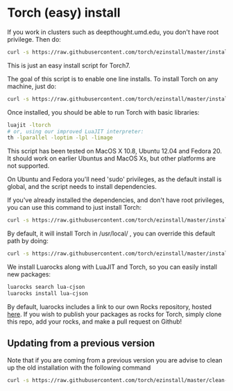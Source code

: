 # Torch (easy) install

If you work in clusters such as deepthought.umd.edu, you don't have root privilege. Then do:
```bash
curl -s https://raw.githubusercontent.com/torch/ezinstall/master/install-luajit+torch-local | PREFIX=$(custom-install-path) bash
```

This is just an easy install script for Torch7.

The goal of this script is to enable one line installs. To install Torch on any machine, just do:

```bash
curl -s https://raw.githubusercontent.com/torch/ezinstall/master/install-all | bash
```

Once installed, you should be able to run Torch with basic libraries:

```bash
luajit -ltorch
# or, using our improved LuaJIT interpreter:
th -lparallel -loptim -lpl -limage
```

This script has been tested on MacOS X 10.8, Ubuntu 12.04 and Fedora 20. It should work on earlier Ubuntus and MacOS Xs, but other platforms are not supported.

On Ubuntu and Fedora you'll need 'sudo' privileges, as the default install is global, and the script needs to install dependencies.

If you've already installed the dependencies, and don't have root privileges, you can use this command to just install Torch:

```bash
curl -s https://raw.githubusercontent.com/torch/ezinstall/master/install-luajit+torch | bash
```

By default, it will install Torch in /usr/local/ , you can override this default path by doing:

```bash
curl -s https://raw.githubusercontent.com/torch/ezinstall/master/install-luajit+torch | PREFIX=~/local bash
```

We install Luarocks along with LuaJIT and Torch, so you can easily install new packages:

```bash
luarocks search lua-cjson
luarocks install lua-cjson
```

By default, luarocks includes a link to our own Rocks repository, hosted [here](https://github.com/torch/rocks). If you wish to publish your packages as rocks for Torch, simply clone this repo, add your rocks, and make a pull request on Github!

## Updating from a previous version
Note that if you are coming from a previous version you are advise to clean up the old installation with the following command

```bash
curl -s https://raw.githubusercontent.com/torch/ezinstall/master/clean-old.sh | bash
```
